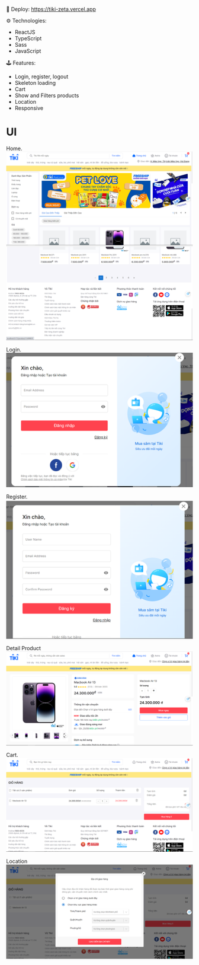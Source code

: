 🚀 Deploy: https://tiki-zeta.vercel.app

⚙️ Technologies:

-   ReactJS
-   TypeScript
-   Sass
-   JavaScript

🕹️ Features:

-   Login, register, logout
-   Skeleton loading
-   Cart
-   Show and Filters products
-   Location
-   Responsive

# UI

Home.
![Getting Started](./src/assets/image/Home1.png)
![Getting Started](./src/assets/image/Home2.png)

Login.
![Getting Started](./src/assets/image/LoginPage.png)

Register.
![Getting Started](./src/assets/image/Register.png)

Detail Product
![Getting Started](./src/assets/image/DetailPage.png)

Cart.
![Getting Started](./src/assets/image/CartPage.png)

Location
![Getting Started](./src/assets/image/LocationPage.png)
